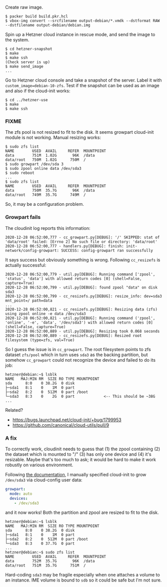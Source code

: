 Create raw image.

```console
$ packer build build.pkr.hcl
$ vbox-img convert --srcfilename output-debian/*.vmdk --dstformat RAW --dstfilename output-debian/debian.img
```

Spin up a Hetzner cloud instance in rescue mode, and send the image to the
system.

```console
$ cd hetzner-snapshot
$ make
$ make ssh
(Check server is up)
$ make send_image
...
```

Go to Hetzner cloud console and take a snapshot of the server. Label it with
`custom_image=debian-10-zfs`. Test if the snapshot can be used as an image
and also if the cloud-init works:

```console
$ cd ../hetzner-use
$ make
$ make ssh
```

### FIXME

The zfs pool is not resized to fit to the disk. It seems growpart cloud-init
module is not working. Manual resizing works:

```console
$ sudo zfs list
NAME        USED  AVAIL     REFER  MOUNTPOINT
data        751M  1.02G       96K  /data
data/root   750M  1.02G      750M  /
$ sudo growpart /dev/sda 3
$ sudo zpool online data /dev/sda3
$ sudo reboot
...
$ sudo zfs list
NAME        USED  AVAIL     REFER  MOUNTPOINT
data        750M  35.7G       96K  /data
data/root   749M  35.7G      749M  /
```

So, it may be a configuration problem.


### Growpart fails

The cloudinit log reports this information:

```
2020-12-28 06:52:00,777 - cc_growpart.py[DEBUG]: '/' SKIPPED: stat of 'data/root' failed: [Errno 2] No such file or directory: 'data/root'
2020-12-28 06:52:00,777 - handlers.py[DEBUG]: finish: init-network/config-growpart: SUCCESS: config-growpart ran successfully
```

It says success but obviously something is wrong. Following `cc_resizefs` is
actually successful:

```
2020-12-28 06:52:00,779 - util.py[DEBUG]: Running command ['zpool', 'status', 'data'] with allowed return codes [0] (shell=False, capture=True)
2020-12-28 06:52:00,799 - util.py[DEBUG]: found zpool "data" on disk sda3
2020-12-28 06:52:00,799 - cc_resizefs.py[DEBUG]: resize_info: dev=sda3 mnt_point=/ path=data
...
2020-12-28 06:52:00,821 - cc_resizefs.py[DEBUG]: Resizing data (zfs) using zpool online -e data /dev/sda3
2020-12-28 06:52:00,821 - util.py[DEBUG]: Running command ('zpool', 'online', '-e', 'data', '/dev/sda3') with allowed return codes [0] (shell=False, capture=True)
2020-12-28 06:52:00,889 - util.py[DEBUG]: Resizing took 0.068 seconds
2020-12-28 06:52:00,889 - cc_resizefs.py[DEBUG]: Resized root filesystem (type=zfs, val=True)
```

So I guess the issue is in `cc_growpart`. The root filesystem points to zfs
dataset `zfs/pool` which in turn uses `sda3` as the backing partition, but
somehow `cc_growpart` could not recognize the device and failed to do its job:

```
hetzner@debian:~$ lsblk
NAME   MAJ:MIN RM  SIZE RO TYPE MOUNTPOINT
sda      8:0    0 38.2G  0 disk
├─sda1   8:1    0    1M  0 part
├─sda2   8:2    0  512M  0 part /boot
└─sda3   8:3    0    2G  0 part             <-- This should be ~38G
...
```

Related?

- https://bugs.launchpad.net/cloud-init/+bug/1799953
- https://github.com/canonical/cloud-utils/pull/9


### A fix

To correctly work, cloudinit needs to guess that (1) the zpool containing
(2) the dataset which is mounted to "/" (3) has only one device and (4) it's
resizable. Maybe that's too much to ask; it would be hard to make it work
robustly on various environment.

Following [the documentation][doc], I manually specified cloud-init to grow
`/dev/sda3` via cloud-config user data:

```yaml
growpart:
  mode: auto
  devices:
    - /dev/sda3
```

and it now works! Both the partition and zpool are resized to fit to the disk.

```
hetzner@debian:~$ lsblk
NAME   MAJ:MIN RM  SIZE RO TYPE MOUNTPOINT
sda      8:0    0 38.2G  0 disk
├─sda1   8:1    0    1M  0 part
├─sda2   8:2    0  512M  0 part /boot
└─sda3   8:3    0 37.7G  0 part
...
hetzner@debian:~$ sudo zfs list
NAME        USED  AVAIL     REFER  MOUNTPOINT
data        752M  35.7G       96K  /data
data/root   751M  35.7G      751M  /
```

Hard-coding `sda3` may be fragile especially when one attaches a volume to an
instance. IME volume is bound to `sdb` so it could be safe but I'm not sure.

[doc]: https://cloudinit.readthedocs.io/en/latest/topics/examples.html#grow-partitions
